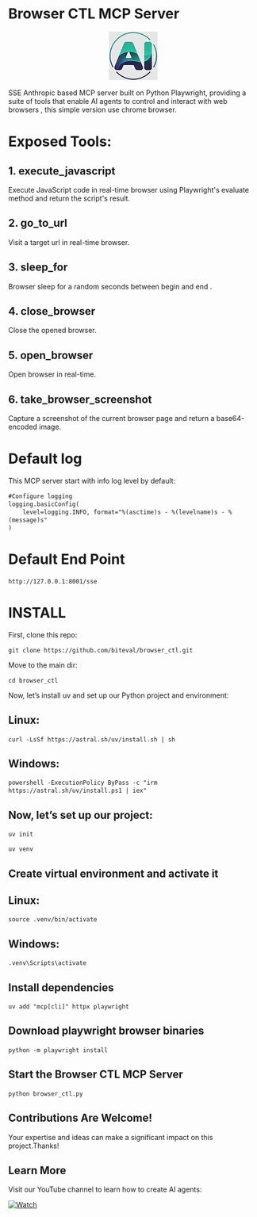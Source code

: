 # Browser CTL MCP Server 

<p align="center">
  <a href="https://www.youtube.com/@BitEval">
    <img src="https://github.com/biteval/browser_ctl/blob/main/static/biteval_logo.jpeg" alt="BitEval">
  </a>
</p>


SSE Anthropic based MCP server built on Python Playwright, providing a suite of tools that enable AI agents to control and interact with web browsers , this simple version use chrome browser.

# Exposed Tools:

## 1. execute_javascript

Execute JavaScript code in real-time browser using Playwright's evaluate method and return the script's result.

## 2. go_to_url

Visit a target url in real-time browser.

## 3. sleep_for

Browser sleep for a random seconds between begin and end .

## 4. close_browser

Close the opened browser.

## 5. open_browser

Open browser in real-time.

## 6. take_browser_screenshot

Capture a screenshot of the current browser page and return a base64-encoded image.

# Default log

This MCP server start with info log level by default:


```
#Configure logging
logging.basicConfig(
    level=logging.INFO, format="%(asctime)s - %(levelname)s - %(message)s"
)
```

# Default End Point

```
http://127.0.0.1:8001/sse

```


# INSTALL

First, clone this repo:

```
git clone https://github.com/biteval/browser_ctl.git

```

Move to the main dir:

```
cd browser_ctl

```

Now, let’s install uv and set up our Python project and environment:


## Linux:

```
curl -LsSf https://astral.sh/uv/install.sh | sh

```

## Windows:

```
powershell -ExecutionPolicy ByPass -c "irm https://astral.sh/uv/install.ps1 | iex"

```


## Now, let’s set up our project:
 

```
uv init

```

```
uv venv

```


## Create virtual environment and activate it


## Linux:

```
source .venv/bin/activate

```

## Windows:

```
.venv\Scripts\activate

```


## Install dependencies

```
uv add "mcp[cli]" httpx playwright

```


## Download playwright browser binaries

```
python -m playwright install

```


## Start the Browser CTL MCP Server

```
python browser_ctl.py

```


## Contributions Are Welcome!

Your expertise and ideas can make a significant impact on this project.Thanks!


## Learn More

Visit our YouTube channel to learn how  to create AI agents:

[![Watch](https://img.youtube.com/vi/VIDEO_ID/0.jpg)](https://www.youtube.com/@BitEval)
  

